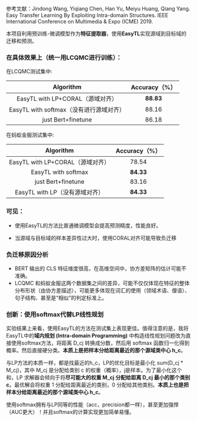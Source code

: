 参考文献：Jindong Wang, Yiqiang Chen, Han Yu, Meiyu Huang, Qiang Yang. Easy Transfer Learning By Exploiting Intra-domain Structures. IEEE International Conference on Multimedia & Expo (ICME) 2019. 

本项目利用预训练-微调模型作为**特征提取器**，使用**EasyTL**实现源域到目标域的迁移和预测。

### 在具体效果上（统一用LCQMC进行训练）：

在LCQMC测试集中:

|                Algorithm                | Accuracy（%） |
| :-------------------------------------: | :-----------: |
|    EasyTL with LP+CORAL（源域对齐）     |   **88.83**   |
| EasyTL with softmax（没有进行源域对齐） |     88.16     |
|           just Bert+finetune            |     86.18     |

在蚂蚁金服测试集中:

|            Algorithm             | Accuracy（%） |
| :------------------------------: | :-----------: |
| EasyTL with LP+CORAL（源域对齐） |     78.54     |
|       EasyTL with softmax        |   **84.33**   |
|        just Bert+finetune        |     83.16     |
|  EasyTL with LP（没有源域对齐）  |   **84.33**   |

### 可见：

- 使用EasyTL的方法比普通微调模型会提高预测精度，性能良好。

- 当源域与目标域的样本差异性过大时，使用CORAL对齐可能导致负迁移

### 负迁移原因分析

- BERT 输出的 CLS 特征维度很高，在高维空间中，协方差矩阵的估计可能不准确。
- LCQMC 和蚂蚁金服这两个数据集之间的差异，可能不仅仅体现在特征的整体分布形状（由协方差描述），可能更多体现在词汇的使用（领域术语、俚语）、句子结构、甚至是“相似”的判定标准上。

### 创新：使用softmax代替LP线性规划

实验结果上来看，使用EasyTL的方法在测试集上表现更佳。值得注意的是，我将EasyTL中的**域内规划 (Intra-domain Programming)** 中构造线性规划问题改为直接使用softmax方法，将距离 D_cj 转换成分数，然后用 softmax 函数归一化得到概率。然后直接硬分类。**本质上是把样本分给距离最近的那个源域类中心 h_c**。

与LP方法的本质一样，都是找最近的h_c，LP的优化目标是最小化 sum(D_cj * M_cj)，其中 M_cj 是分配给类别 c 的权重（概率），j是样本。为了最小化这个和，LP 求解器会倾向于将**尽可能大的权重 M_cj 分配给距离 D_cj 最小的那个类别 c**。最优解会将权重 1 分配给距离最近的类别，0 分配给其他类别。**本质上也是把样本分给距离最近的那个源域类中心 h_c**。

使用softmax拥有与LP同等的性能（acc，precision都一样），甚至更加强悍（AUC更大）！并且softmax的计算实现更加简单易懂。
